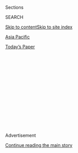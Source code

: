 <div id="app">

<div>

<div>

<div>

<div class="NYTAppHideMasthead css-1q2w90k e1suatyy0">

<div class="section css-ui9rw0 e1suatyy2">

<div class="css-eph4ug er09x8g0">

<div class="css-6n7j50">

</div>

<span class="css-1dv1kvn">Sections</span>

<div class="css-10488qs">

<span class="css-1dv1kvn">SEARCH</span>

</div>

[Skip to content](#site-content)[Skip to site index](#site-index)

</div>

<div id="masthead-section-label" class="css-1wr3we4 eaxe0e00">

[Asia
Pacific](https://www.nytimes3xbfgragh.onion/section/world/asia)

</div>

<div class="css-10698na e1huz5gh0">

</div>

</div>

<div id="masthead-bar-one" class="section hasLinks css-15hmgas e1csuq9d3">

<div class="css-uqyvli e1csuq9d0">

</div>

<div class="css-1uqjmks e1csuq9d1">

</div>

<div class="css-9e9ivx">

[](https://myaccount.nytimes3xbfgragh.onion/auth/login?response_type=cookie&client_id=vi)

</div>

<div class="css-1bvtpon e1csuq9d2">

[Today’s
Paper](https://www.nytimes3xbfgragh.onion/section/todayspaper)

</div>

</div>

</div>

</div>

<div data-aria-hidden="false">

<div id="site-content" data-role="main">

<div>

<div class="css-1aor85t" style="opacity:0.000000001;z-index:-1;visibility:hidden">

<div class="css-1hqnpie">

<div class="css-epjblv">

<span class="css-17xtcya">[Asia
Pacific](/section/world/asia)</span><span class="css-x15j1o">|</span><span class="css-fwqvlz">An
Artist Is Rebuked for Casting South Korea’s Leader in an Unflattering
Light</span>

</div>

<div class="css-k008qs">

<div class="css-1iwv8en">

<span class="css-18z7m18"></span>

<div>

</div>

</div>

<span class="css-1n6z4y">https://nyti.ms/1tkxQQW</span>

<div class="css-1705lsu">

<div class="css-4xjgmj">

<div class="css-4skfbu" data-role="toolbar" data-aria-label="Social Media Share buttons, Save button, and Comments Panel with current comment count" data-testid="share-tools">

  - 
  - 
  - 
  - 
    
    <div class="css-6n7j50">
    
    </div>

  - 

</div>

</div>

</div>

</div>

</div>

</div>

<div class="css-13pd83m">

</div>

<div id="top-wrapper" class="css-1sy8kpn">

<div id="top-slug" class="css-l9onyx">

Advertisement

</div>

[Continue reading the main
story](#after-top)

<div class="ad top-wrapper" style="text-align:center;height:100%;display:block;min-height:250px">

<div id="top" class="place-ad" data-position="top" data-size-key="top">

</div>

</div>

<div id="after-top">

</div>

</div>

<div id="sponsor-wrapper" class="css-1hyfx7x">

<div id="sponsor-slug" class="css-19vbshk">

Supported by

</div>

[Continue reading the main
story](#after-sponsor)

<div id="sponsor" class="ad sponsor-wrapper" style="text-align:center;height:100%;display:block">

</div>

<div id="after-sponsor">

</div>

</div>

<div class="css-1vkm6nb ehdk2mb0">

# An Artist Is Rebuked for Casting South Korea’s Leader in an Unflattering Light

</div>

<div class="css-79elbk" data-testid="photoviewer-wrapper">

<div class="css-z3e15g" data-testid="photoviewer-wrapper-hidden">

</div>

<div class="css-1a48zt4 ehw59r15" data-testid="photoviewer-children">

![<span class="css-16f3y1r e13ogyst0" data-aria-hidden="true">The artist
Hong Sung-dam with a replica of “Sewol Owol,” which was pulled from the
Gwangju Beinnale for its parodies of the
president.</span><span class="css-cnj6d5 e1z0qqy90" itemprop="copyrightHolder"><span class="css-1ly73wi e1tej78p0">Credit...</span><span><span>Jean
Chung for The New York
Times</span></span></span>](https://static01.graylady3jvrrxbe.onion/images/2014/08/31/world/KOREAPAINTER-2/KOREAPAINTER-2-articleLarge.jpg?quality=75&auto=webp&disable=upscale)

</div>

</div>

<div class="css-xt80pu e12qa4dv0">

<div class="css-18e8msd">

<div class="css-vp77d3 epjyd6m0">

<div class="css-1baulvz">

By [<span class="css-1baulvz last-byline" itemprop="name">Choe
Sang-Hun</span>](http://www.nytimes3xbfgragh.onion/by/choe-sang-hun)

</div>

</div>

  - Aug. 30,
    2014

  - 
    
    <div class="css-4xjgmj">
    
    <div class="css-d8bdto" data-role="toolbar" data-aria-label="Social Media Share buttons, Save button, and Comments Panel with current comment count" data-testid="share-tools">
    
      - 
      - 
      - 
      - 
        
        <div class="css-6n7j50">
        
        </div>
    
      - 
    
    </div>
    
    </div>

</div>

</div>

<div class="section meteredContent css-1r7ky0e" name="articleBody" itemprop="articleBody">

<div class="css-1fanzo5 StoryBodyCompanionColumn">

<div class="css-53u6y8">

GWANGJU, South Korea — After 250 South Korean high school students died
in the [sinking of the Sewol
ferry](http://www.nytimes3xbfgragh.onion/2014/04/17/world/asia/south-korean-ferry-accident.html)
in April, the artist Hong Sung-dam lashed out at a political and
business elite he considers responsible for the disaster, doing so in
the way he knows best. He painted, pouring his protest onto canvas just
as he did during the country’s long years of military dictatorship.

He was not imprisoned this time, as he was in the waning years of
military-backed rule. But Mr. Hong’s 34 foot by 8 foot canvas, which
includes a caricature of [President Park
Geun-hye](http://topics.nytimes3xbfgragh.onion/top/reference/timestopics/people/p/park_geunhye/index.html),
was pulled from South Korea’s best-known international art festival in a
type of censorship usually reserved for those accused of supporting
communist North Korea.

“This is a ridiculous insult to an artist,” Mr. Hong said of the
treatment of the painting, in which Ms. Park is depicted as a puppet
controlled by her late father, who led the country for nearly two
decades after engineering a coup. “What they did was proof of what I
tried to say in the painting. Under Park Geun-hye, the country is
reverting to the old practices of her father’s era, repressing freedom
of expression.”

Ms. Park’s administration has come under [withering
criticism](http://www.nytimes3xbfgragh.onion/2014/04/30/world/asia/south-korea-ferry-disaster.html)
since the disaster, first for a botched rescue effort, then for
resisting the kind of broad independent investigation the victims’
families have demanded into the muddled emergency response and the lax
government regulatory system many say helped lead to the sinking.

</div>

</div>

<div class="css-1fanzo5 StoryBodyCompanionColumn">

<div class="css-53u6y8">

The painting, which Mr. Hong painted with other artists he invited to
participate, shows the doomed ship at its center, upside down. Two
enormous figures have lifted it out of the water, and — in an imagined
happier ending — the passengers are emerging from the boat, smiling and
waving. Surrounding that scene is a phantasmagoria of politically
charged images from South Korean history, some dating from the country’s
years of military rule. A prisoner is tortured under interrogation, and
sinister figures lurk, wearing sunglasses and army uniforms.

Gwangju’s leaders defended their initial refusal to allow the painting
in the festival, the [Gwangju
Biennale](http://www.gwangjubiennale.org/eng/), an act that was
unexpected in a city with a long history of resistance to conservative
political power.

“We demanded the exclusion of Mr. Hong’s painting because of its
explicit political intention, such as the parodying of the president,”
Oh Hyeong-guk, a vice mayor of Gwangju, told reporters this month,
adding that the city could not tolerate such a work in an art exhibition
it helped finance. But as criticism mounted, the city later backtracked
a bit, leaving the final decision to the festival’s authorities, who
banned the painting.

Some artists pulled out of the biennale in protest, and a few of its top
officials resigned, saying they were torn between defending Mr. Hong’s
freedom of expression and respecting the wishes of the city, one of the
event’s main financial backers.

The controversy, which Ms. Park’s office has not commented on, has
renewed longstanding questions about the limits to artistic expression
in South Korea.

</div>

</div>

<div class="css-1fanzo5 StoryBodyCompanionColumn">

<div class="css-53u6y8">

South Korean artists are vastly freer than they were under military
rule, when a brand of crayon called Picasso was once banned because of
the artist’s Communist associations. But artists who venture into
political satire — like other [government
critics](http://www.nytimes3xbfgragh.onion/2012/08/13/world/asia/critics-see-south-korea-internet-curbs-as-censorship.html "Times article")
— often say they feel ostracized and harassed, and unflattering
depictions of political leaders can lead to lawsuits and even criminal
defamation charges.

For Mr. Hong, a 59-year-old painter who decades ago was jailed and
tortured for his political expression, the fight over the painting is
the latest skirmish in a long battle with repressive forces he believes
are still at work.

“He is the last standing artist of resistance from the days of
dictatorship,” said Gim Jong-gil, an art
critic.

</div>

</div>

<div class="css-79elbk" data-testid="photoviewer-wrapper">

<div class="css-z3e15g" data-testid="photoviewer-wrapper-hidden">

</div>

<div class="css-1a48zt4 ehw59r15" data-testid="photoviewer-children">

![<span class="css-16f3y1r e13ogyst0" data-aria-hidden="true">“Satirizing
political power should not be a crime,” said Mr. Hong, criticizing the
elite.</span><span class="css-cnj6d5 e1z0qqy90" itemprop="copyrightHolder"><span class="css-1ly73wi e1tej78p0">Credit...</span><span>Jean
Chung for The New York
Times</span></span>](https://static01.graylady3jvrrxbe.onion/images/2014/08/31/world/KOREAPAINTER-1/KOREAPAINTER-1-articleLarge.jpg?quality=75&auto=webp&disable=upscale)

</div>

</div>

<div class="css-1fanzo5 StoryBodyCompanionColumn">

<div class="css-53u6y8">

As a young man, Mr. Hong studied art in Gwangju, which in the 1970s was
a center of activism against the dictatorship of Park Chung-hee, Ms.
Park’s father. By the time Mr. Park’s rule ended with his assassination
in late 1979, Mr. Hong was an award-winning painter and a participant in
the city’s underground pro-democracy movement.

Hopes that Mr. Park’s death would lead to democratization were soon
crushed as power was seized by Gen. Chun Doo-hwan, one of Mr. Park’s
protégés who was the head of military intelligence during the last year
of his rule. Gwangju erupted in protests, and the regime sent tanks and
paratroopers into the city in May 1980, killing hundreds.

“I saw with my own eyes so many of my friends and colleagues killed,”
Mr. Hong said. “I decided then and there I would make it my lifetime
duty to record and indict state brutality. Painting is my language, my
picket protest, my placard.”

</div>

</div>

<div class="css-1fanzo5 StoryBodyCompanionColumn">

<div class="css-53u6y8">

Under Mr. Chun’s rule, Mr. Hong, who was often on the run from the
authorities, produced lithographs depicting scenes from the [Gwangju
massacre](http://www.nytimes3xbfgragh.onion/1996/08/29/world/the-people-of-kwangju-recall-1980-massacre.html).
But he is best known for his large canvases, which have often focused on
South Koreans who suffered at the hands of their leaders.

Mr. Hong’s works, along with pieces by other activist artists, were put
to use by the student-led democracy movement of the 1980s. Police
officers using tear gas raided university campuses and tore their
paintings down.

Although Mr. Hong escaped imprisonment during the darkest years of
dictatorship, he was arrested in 1989 as the country was moving toward
democracy. Mr. Hong was arrested after sending slides of some of his
work, including a painting that depicted the Gwangju uprising, to
Korean-Americans who were headed to a youth festival in Pyongyang, North
Korea. He was deemed to have violated the National Security Law, still
in effect today, which prohibits any act judged to be “helping the
enemy” in North Korea. He was interrogated under torture and spent
three years in prison.

After South Korea’s transition to democracy in the 1990s, most artists
who had been active in the resistance to military rule moved on to other
themes. But Mr. Hong continued to produce politically oriented work. In
2012, when the conservative Ms. Park ran for president, he made her a
target. One scathing painting showed Ms. Park doing the now-famous
“Gangnam Style” dance created by a South Korean performer. She was
dancing below a noose, an allusion to the hanging of dissidents under
her father’s regime. Another painting put Ms. Park [in a delivery
room](http://www.mediatoday.co.kr/news/articleView.html), having just
given birth to a baby who resembles her late father.

Furious conservative politicians have compared Mr. Hong to Joseph
Goebbels. The National Election Committee accused him of violating South
Korean election law, which prohibits defaming candidates with the intent
of preventing their election. But he was not charged. (Another artist,
Lee Ha, was less fortunate; he was indicted after [depicting Ms. Park as
Snow
White](http://blogs.wsj.com/korearealtime/2013/05/30/pop-artist-challenges-censorship/),
holding a rotten apple with her father’s image engraved in its skin. He
was acquitted two years later.)

“Sewol Owol,” Mr. Hong’s painting about the ferry sinking, alludes both
to the disaster of the ferry, the Sewol, and the Gwangju killings.
(“Owol” means May, the month when the massacre occurred.) Both events
hit especially close to home for Mr. Hong, who not only witnessed the
Gwangju murders, but has lived for years in Ansan, the city where the
high school students who died aboard the Sewol were from.

One of those students, a girl who was in her junior year and who he said
came from a poor family, worked part-time at his studio to help earn
money and pick up skills to pursue her dream of being a painter.
“Thirty-four years after the Gwangju massacre, in the Sewol disaster,
I saw another massacre perpetrated by a cartel of crude capitalist
businesses, corrupt bureaucrats and an irresponsible and feckless
government,” Mr. Hong said, referring to the corporate greed and
government corruption that investigators say [contributed to the
disaster](http://www.nytimes3xbfgragh.onion/2014/07/27/world/asia/in-ferry-deaths-a-south-korean-tycoons-downfall.html).
“This was state brutality.”

</div>

</div>

<div class="css-1fanzo5 StoryBodyCompanionColumn">

<div class="css-53u6y8">

After the city’s original rejection of his work, he retooled the
painting, slightly. He replaced the caricature of the president with a
chicken, a reference to a nickname used by critics: Geun-hye, the
chicken. Startled city officials rejected that version as well.

Mr. Hong sees the reaction to the Sewol painting as symptomatic of a
dysfunctional society that cannot discuss its problems openly. Such a
society, he said, is prone to disasters.

“Satirizing political power should not be a crime,” he said.

</div>

</div>

</div>

<div>

</div>

<div>

</div>

<div>

</div>

<div>

<div id="bottom-wrapper" class="css-1ede5it">

<div id="bottom-slug" class="css-l9onyx">

Advertisement

</div>

[Continue reading the main
story](#after-bottom)

<div id="bottom" class="ad bottom-wrapper" style="text-align:center;height:100%;display:block;min-height:90px">

</div>

<div id="after-bottom">

</div>

</div>

</div>

</div>

</div>

## Site Index

<div>

</div>

## Site Information Navigation

  - [© <span>2020</span> <span>The New York Times
    Company</span>](https://help.nytimes3xbfgragh.onion/hc/en-us/articles/115014792127-Copyright-notice)

<!-- end list -->

  - [NYTCo](https://www.nytco.com/)
  - [Contact
    Us](https://help.nytimes3xbfgragh.onion/hc/en-us/articles/115015385887-Contact-Us)
  - [Work with us](https://www.nytco.com/careers/)
  - [Advertise](https://nytmediakit.com/)
  - [T Brand Studio](http://www.tbrandstudio.com/)
  - [Your Ad
    Choices](https://www.nytimes3xbfgragh.onion/privacy/cookie-policy#how-do-i-manage-trackers)
  - [Privacy](https://www.nytimes3xbfgragh.onion/privacy)
  - [Terms of
    Service](https://help.nytimes3xbfgragh.onion/hc/en-us/articles/115014893428-Terms-of-service)
  - [Terms of
    Sale](https://help.nytimes3xbfgragh.onion/hc/en-us/articles/115014893968-Terms-of-sale)
  - [Site
    Map](https://spiderbites.nytimes3xbfgragh.onion)
  - [Help](https://help.nytimes3xbfgragh.onion/hc/en-us)
  - [Subscriptions](https://www.nytimes3xbfgragh.onion/subscription?campaignId=37WXW)

</div>

</div>

</div>

</div>
